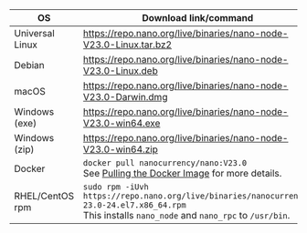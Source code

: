 | OS | Download link/command | Verification |
|----|---------------|-|
| Universal Linux | https://repo.nano.org/live/binaries/nano-node-V23.0-Linux.tar.bz2 | [SHA256 Checksum](https://repo.nano.org/live/binaries/nano-node-V23.0-Linux.tar.bz2.sha256) |
| Debian | https://repo.nano.org/live/binaries/nano-node-V23.0-Linux.deb | [SHA256 Checksum](https://repo.nano.org/live/binaries/nano-node-V23.0-Linux.deb.sha256) |
| macOS | https://repo.nano.org/live/binaries/nano-node-V23.0-Darwin.dmg | [SHA256 Checksum](https://s3.us-east-2.amazonaws.com/repo.nano.org/live/binaries/nano-node-V23.0-Darwin.dmg.sha256) |
| Windows (exe) | https://repo.nano.org/live/binaries/nano-node-V23.0-win64.exe | [SHA256 Checksum](https://repo.nano.org/live/binaries/nano-node-V23.0-win64.exe.sha256) |
| Windows (zip) | https://repo.nano.org/live/binaries/nano-node-V23.0-win64.zip | [SHA256 Checksum](https://repo.nano.org/live/binaries/nano-node-V23.0-win64.zip.sha256) |
| Docker | `docker pull nanocurrency/nano:V23.0`<br />See [Pulling the Docker Image](/running-a-node/node-setup/#pulling-the-docker-image) for more details. | |
| RHEL/CentOS rpm | `sudo rpm -iUvh https://repo.nano.org/live/binaries/nanocurrency-23.0-24.el7.x86_64.rpm`<br />This installs `nano_node` and `nano_rpc` to `/usr/bin`. | [SHA256 Checksum](https://repo.nano.org/live/binaries/nanocurrency-23.0-24.el7.x86_64.rpm.sha256) |
